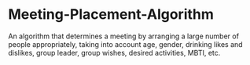 # Meeting-Placement-Algorithm
An algorithm that determines a meeting by arranging a large number of people appropriately, taking into account age, gender, drinking likes and dislikes, group leader, group wishes, desired activities, MBTI, etc.
